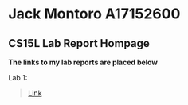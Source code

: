 # Jack Montoro A17152600 
## CS15L Lab Report Hompage
**The links to my lab reports are placed below**

Lab 1:

> [Link](lab-report-1-week-2.md)



